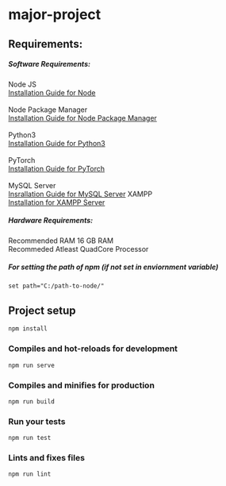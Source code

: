 # major-project

## Requirements:

##### Software Requirements:<br/>
Node JS <br/> [Installation Guide for Node](https://nodejs.org/en/download/)<br/><br/>
Node Package Manager <br/> [Installation Guide for Node Package Manager](https://www.npmjs.com/package/download)<br/><br/>
Python3 <br/>[Installation Guide for Python3](https://www.python.org/downloads/)<br/><br/>
PyTorch <br/>[Installation Guide for PyTorch](https://pytorch.org/resources)<br/><br/>
MySQL Server<br/> [Insrallation Guide for MySQL Server](https://dev.mysql.com/doc/mysql-installation-excerpt/5.5/en/windows-install-archive.html)
XAMPP <br/> [Installation for XAMPP Server](https://www.apachefriends.org/download.html)

##### Hardware Requirements: <br/>
Recommended RAM 16 GB RAM<br/>
Recommeded Atleast QuadCore Processor<br/>


##### For setting the path of npm (if not set in enviornment variable)
```
set path="C:/path-to-node/"
```
## Project setup
```
npm install
```

### Compiles and hot-reloads for development
```
npm run serve
```

### Compiles and minifies for production
```
npm run build
```

### Run your tests
```
npm run test
```

### Lints and fixes files
```
npm run lint
```
